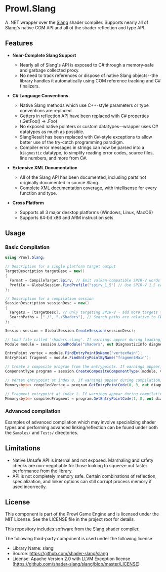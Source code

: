 # Prowl.Slang

A .NET wrapper over the [Slang](https://github.com/shader-slang/slang) shader compiler. Supports nearly all of Slang's native COM API and all of the shader reflection and type API.

## Features

- **Near-Complete Slang Support**
  - Nearly all of Slang's API is exposed to C# through a memory-safe and garbage collected proxy.
  - No need to track references or dispose of native Slang objects--the library handles it automatically using COM reference tracking and C# finalizers.

- **C# Language Conventions**
  - Native Slang methods which use C++-style parameters or type conventions are replaced.
  - Getters in reflection API have been replaced with C# properties (.GetFoo() -> .Foo)
  - No exposed native pointers or custom datatypes--wrapper uses C# datatypes as much as possible.
  - SlangResult has been replaced with C#-style exceptions to allow better use of the try-catch programming paradigm.
  - Compiler error messages in strings can now be parsed into a `Diagnostic` datatype, to simplify reading error codes, source files, line numbers, and more from C#.

- **Extensive XML Documentation**
  - All of the Slang API has been documented, including parts not originally documented in source Slang.
  - Complete XML documentation coverage, with intellisense for every function and type.

- **Cross Platform**
  - Supports all 3 major desktop platforms (Windows, Linux, MacOS)
  - Supports 64-bit x86 and ARM instruction sets

## Usage

### Basic Compilation

```csharp
using Prowl.Slang;

// Description for a single platform target output
TargetDescription targetDesc = new()
{
  Format = CompileTarget.Spirv, // Emit vulkan-compatible SPIR-V words
  Profile = GlobalSession.FindProfile("spirv_1_5") // Use SPIR-V 1.5 capabilities
};

// Description for a compilation session
SessionDescription sessionDesc = new()
{
  Targets = [targetDesc], // Only targeting SPIR-V - add more targets to automatically compile for multiple different APIs
  SearchPaths = ["./", "./Shaders"], // Search paths are relative to CWD
};

Session session = GlobalSession.CreateSession(sessionDesc);

// Load file called 'shaders.slang'. If warnings appear during loading, they will be written into `diagnostics`
Module module = session.LoadModule("shaders", out DiagnosticInfo diagnostics);

EntryPoint vertex = module.FindEntryPointByName("vertexMain");
EntryPoint fragment = module.FindEntryPointByName("fragmentMain");

// Create a composite program from the entrypoints. If warnings appear, they will be written into `diagnostics`
ComponentType program = session.CreateCompositeComponentType([module, vertex, fragment], out diagnostics);

// Vertex entrypoint at index 0. If warnings appear during compilation, they will be written into `diagnostics`
Memory<byte> compiledVertex = program.GetEntryPointCode(0, 0, out diagnostics);

// Fragment entrypoint at index 1. If warnings appear during compilation, they will be written into `diagnostics`
Memory<byte> compiledFragment = program.GetEntryPointCode(1, 0, out diagnostics);
```

### Advanced compilation

Examples of advanced compilation which may involve specializing shader types and performing advanced linking/reflection can be found under both the `Samples/` and `Tests/` directories.

## Limitations
  - Native Unsafe API is internal and not exposed. Marshaling and safety checks are non-negotiable for those looking to squeeze out faster performance from the library.
  - API is not completely memory safe. Certain combinations of reflection, specialization, and linker options can still corrupt process memory if used incorrectly.

## License

This component is part of the Prowl Game Engine and is licensed under the MIT License. See the LICENSE file in the project root for details.

This repository includes software from the Slang shader compiler.

The following third-party component is used under the following license:

- Library Name: slang
- Source: https://github.com/shader-slang/slang
- License: Apache Version 2.0 with LLVM Exception license (https://github.com/shader-slang/slang/blob/master/LICENSE)

